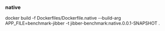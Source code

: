 ### native



docker build -f Dockerfiles/Dockerfile.native --build-arg APP_FILE=benchmark-jibber -t jibber-benchmark:native.0.0.1-SNAPSHOT .
